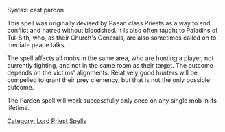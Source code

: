Syntax: cast pardon

This spell was originally devised by Paean class Priests as a way to end
conflict and hatred without bloodshed. It is also often taught to
Paladins of Tul-Sith, who, as their Church's Generals, are also
sometimes called on to mediate peace talks.

The spell affects all mobs in the same area, who are hunting a player,
not currently fighting, and not in the same room as their target. The
outcome depends on the victims' alignments. Relatively good hunters will
be compelled to grant their prey clemency, but that is not the only
possible outcome.

The Pardon spell will work successfully only once on any single mob in
its lifetime.

[Category: Lord Priest Spells](Category:_Lord_Priest_Spells "wikilink")
